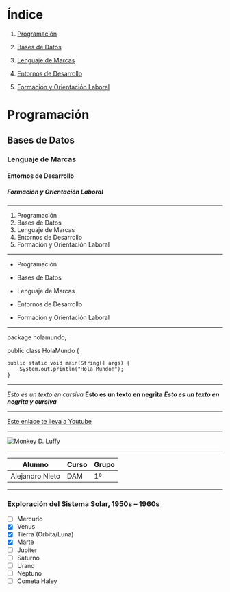 # **Índice**

1. [Programación](#programación)

2. [Bases de Datos](#bases-de-datos)

3. [Lenguaje de Marcas](#lenguaje-de-marcas)

4. [Entornos de Desarrollo](#entornos-de-desarrollo)

5. [Formación y Orientación Laboral](#formación-y-orientación-laboral)

# Programación
## Bases de Datos
### Lenguaje de Marcas
#### Entornos de Desarrollo
##### Formación y Orientación Laboral
---

1. Programación
2. Bases de Datos
3. Lenguaje de Marcas
4. Entornos de Desarrollo
5. Formación y Orientación Laboral

---

- Programación
* Bases de Datos
+ Lenguaje de Marcas
- Entornos de Desarrollo
* Formación y Orientación Laboral

---

package holamundo;

public class HolaMundo {

	public static void main(String[] args) {
		System.out.println("Hola Mundo!");
	}

---

*Esto es un texto en cursiva*
**Esto es un texto en negrita**
***Esto es un texto en negrita y cursiva***

---

[Este enlace te lleva a Youtube](https://www.youtube.com/watch?v=dQw4w9WgXcQ)

---

![Monkey D. Luffy](https://i.pinimg.com/1200x/43/e7/12/43e7126dc55c55efbe6c04ef4b5b55a4.jpg "Monkey D. Luffy")

---

| Alumno | Curso | Grupo |
| -- | -- | -- |
| Alejandro Nieto | DAM | 1º |

---

### Exploración del Sistema Solar, 1950s – 1960s

- [ ] Mercurio
- [x] Venus
- [x] Tierra (Orbita/Luna)
- [x] Marte
- [ ] Jupiter
- [ ] Saturno
- [ ] Urano
- [ ] Neptuno
- [ ] Cometa Haley
